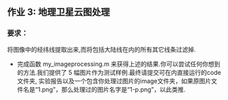 ## 作业 3: 地理卫星云图处理
### 要求：
将图像中的经纬线提取出来,而将包括大陆线在内的所有其它线条过滤掉.
* 完成函数  my_imageprocessing.m  来获得上述的结果.你可以尝试任何你想到的方法.我们提供了 5 幅图片作为测试样例.最终请提交可在内直接运行的code文件夹,
实验报告以及一个包含你处理过图片的image文件夹，如果原图片文件名是“1.png”，那么处理过的图片名字是“1-p.png”，以此类推.
